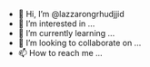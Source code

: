 - 👋 Hi, I’m @lazzarongrhudjjid
- 👀 I’m interested in ...
- 🌱 I’m currently learning ...
- 💞️ I’m looking to collaborate on ...
- 📫 How to reach me ...

<!---
lazzarongrhudjjid/lazzarongrhudjjid is a ✨ special ✨ repository because its `README.md` (this file) appears on your GitHub profile.
You can click the Preview link to take a look at your changes.
--->
